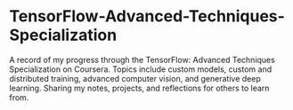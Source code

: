 # TensorFlow-Advanced-Techniques-Specialization
A record of my progress through the TensorFlow: Advanced Techniques Specialization on Coursera. Topics include custom models, custom and distributed training, advanced computer vision, and generative deep learning. Sharing my notes, projects, and reflections for others to learn from.
